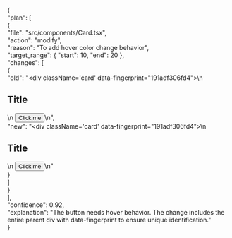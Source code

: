 { \
  "plan": [ \
    { \
      "file": "src/components/Card.tsx", \
      "action": "modify", \
      "reason": "To add hover color change behavior", \
      "target_range": { "start": 10, "end": 20 }, \
      "changes": [ \
        { \
          "old": "<div className='card' data-fingerprint=\"191adf306fd4\">\n  <h2>Title</h2>\n  <button>Click me</button>\n</div>", \
          "new": "<div className='card' data-fingerprint=\"191adf306fd4\">\n  <h2>Title</h2>\n  <button className='hover:bg-blue-500'>Click me</button>\n</div>" \
        } \
      ] \
    } \
  ], \
  "confidence": 0.92, \
  "explanation": "The button needs hover behavior. The change includes the entire parent div with data-fingerprint to ensure unique identification." \
}
